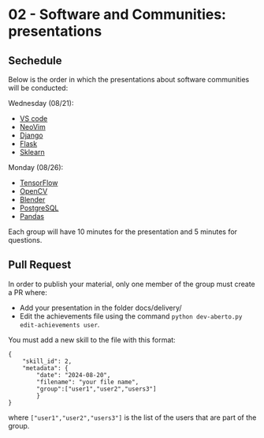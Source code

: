 # 02 - Software and Communities: presentations

## Sechedule

Below is the order in which the presentations about software communities will be conducted:

Wednesday (08/21):

* [VS code](../../delivery/VS%20Code.pdf)
* [NeoVim](../../delivery/neovim.pdf)
* [Django](../../delivery/django-slides.pdf)
* [Flask](../../delivery/flask-presentation.pdf)
* [Sklearn](../../delivery/scikit-learn.pdf)

Monday (08/26):

* [TensorFlow](../../delivery/TensorFlow.pdf)
* [OpenCV](../../delivery/OpenCV-Pesquisa.pdf)
* [Blender](../../delivery/Blender.pdf)
* [PostgreSQL](../../delivery/Postgresql.pdf)
* [Pandas](../../delivery/OpenCV-Pandas.pdf)

Each group will have 10 minutes for the presentation and 5 minutes for questions.

## Pull Request 

In order to publish your material, only one member of the group must create a PR where:

* Add your presentation in the folder docs/delivery/
* Edit the achievements file using the command `python dev-aberto.py edit-achievements user`.

You must add a new skill to the file with this format:

```
{
    "skill_id": 2, 
    "metadata": {
        "date": "2024-08-20", 
        "filename": "your file name", 
        "group":["user1","user2","users3"]
        }
}
```

where `["user1","user2","users3"]` is the list of the users that are part of the group.
